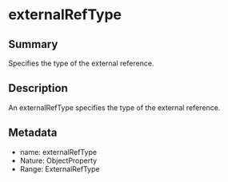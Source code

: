 <!-- Automatically generated by spec-parser v2.0.0 on 2024-01-08T22:20:56.273795+00:00 -->
<!-- SPDX-License-Identifier: Community-Spec-1.0 -->

# externalRefType

## Summary

Specifies the type of the external reference.


## Description

An externalRefType specifies the type of the external reference.


## Metadata

- name: externalRefType
- Nature: ObjectProperty
- Range: ExternalRefType




